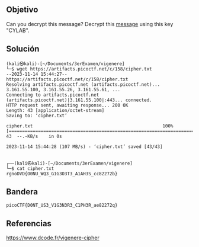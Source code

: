 ## Objetivo
Can you decrypt this message? Decrypt this [message](https://artifacts.picoctf.net/c/158/cipher.txt) using this key "CYLAB".
## Solución
```
(kali㉿kali)-[~/Documents/3erExamen/vigenere]
└─$ wget https://artifacts.picoctf.net/c/158/cipher.txt 
--2023-11-14 15:44:27--  https://artifacts.picoctf.net/c/158/cipher.txt
Resolving artifacts.picoctf.net (artifacts.picoctf.net)... 3.161.55.100, 3.161.55.26, 3.161.55.61, ...
Connecting to artifacts.picoctf.net (artifacts.picoctf.net)|3.161.55.100|:443... connected.
HTTP request sent, awaiting response... 200 OK
Length: 43 [application/octet-stream]
Saving to: ‘cipher.txt’

cipher.txt                                                 100%[=======================================================================================================================================>]      43  --.-KB/s    in 0s      

2023-11-14 15:44:28 (107 MB/s) - ‘cipher.txt’ saved [43/43]

                                                                                                                                                                                                                                           
┌──(kali㉿kali)-[~/Documents/3erExamen/vigenere]
└─$ cat cipher.txt 
rgnoDVD{O0NU_WQ3_G1G3O3T3_A1AH3S_cc82272b}

```
## Bandera
```
picoCTF{D0NT_US3_V1G3N3R3_C1PH3R_ae82272q}
```
## Referencias 
https://www.dcode.fr/vigenere-cipher